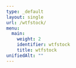 ```yaml
---
type: _default
layout: single
url: /wtfstock/
menu:
  main:
    weight: 2
    identifier: wtfstock
    title: wtfstock
unifiedAlt: ""
---
```

